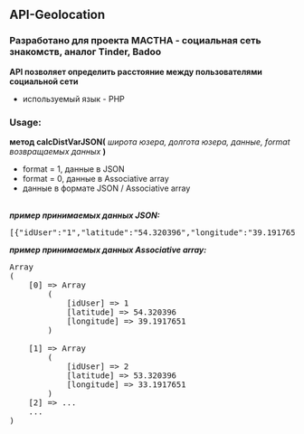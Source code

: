 ## API-Geolocation<br>

### Разработано для проекта MACTHA - социальная сеть знакомств, аналог Tinder, Badoo<br>

<b>API позволяет определить расстояние между пользователями социальной сети</b><br>
- используемый язык - PHP

### Usage: <br>

<b>метод calcDistVarJSON(</b><em> широта юзера, долгота юзера, данные, format возвращаемых данных</em> <b>)</b><br>
- format = 1, данные в JSON<br>
- format = 0, данные в Associative array<br>
- данные в формате JSON / Associative array<br><br>

<b><em>пример принимаемых данных JSON:</b></em><br>
<pre>
[{"idUser":"1","latitude":"54.320396","longitude":"39.1917651"}, {"idUser":"2","latitude":"53.320396","longitude":"33.1917651"}]</pre>

<b><em>пример принимаемых данных Associative array:</b></em><br>
<pre>
Array
(
    [0] => Array
        (
            [idUser] => 1
            [latitude] => 54.320396
            [longitude] => 39.1917651
        )

    [1] => Array
        (
            [idUser] => 2
            [latitude] => 53.320396
            [longitude] => 33.1917651
        )
    [2] => ...
    ...
)
</pre>
